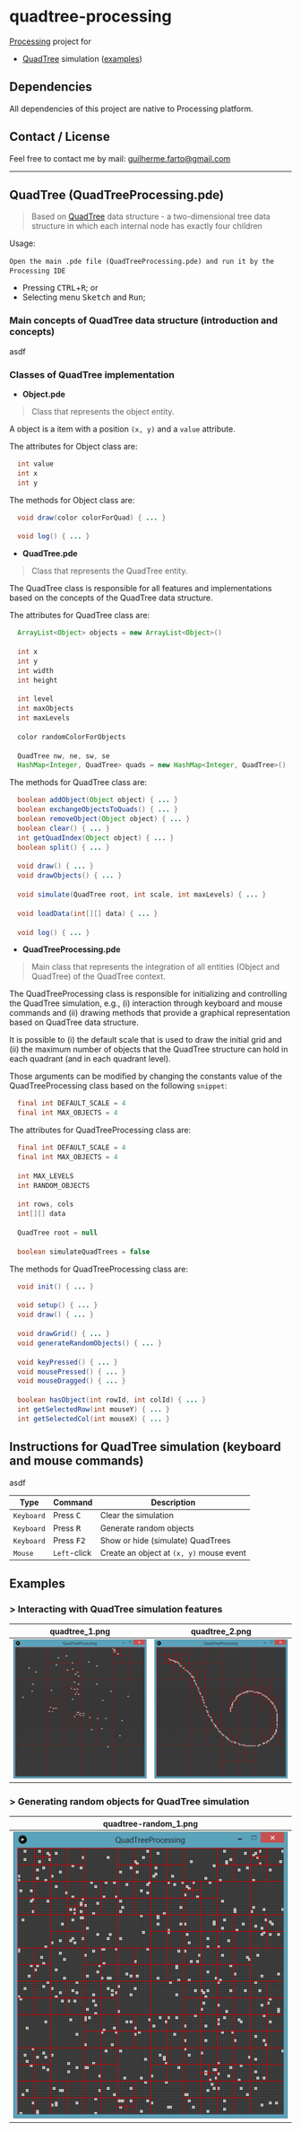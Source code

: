 # quadtree-processing

[Processing](https://processing.org/) project for 

* [QuadTree](#quadtree-processing) simulation ([examples](#all-examples))

## Dependencies

All dependencies of this project are native to Processing platform.

## Contact / License

Feel free to contact me by mail: guilherme.farto@gmail.com

---

<a name="quadtree-processing"></a>
## QuadTree (QuadTreeProcessing.pde)
> Based on [QuadTree](https://en.wikipedia.org/wiki/Quadtree) data structure - a two-dimensional tree data structure in which each internal node has exactly four children

Usage:

`Open the main .pde file (QuadTreeProcessing.pde) and run it by the Processing IDE`
* Pressing <kbd>CTRL</kbd>+<kbd>R</kbd>; or
* Selecting menu <kbd>Sketch</kbd> and <kbd>Run</kbd>;

### Main concepts of QuadTree data structure (introduction and concepts)

asdf

### Classes of QuadTree implementation

* **Object.pde**

> Class that represents the object entity.

A object is a item with a position `(x, y)` and a `value` attribute.

The attributes for Object class are:
  
```java
  int value
  int x
  int y
```

The methods for Object class are:

```java
  void draw(color colorForQuad) { ... }
  
  void log() { ... }
```

* **QuadTree.pde**

> Class that represents the QuadTree entity.

The QuadTree class is responsible for all features and implementations based on the concepts of the QuadTree data structure.

The attributes for QuadTree class are:
  
```java
  ArrayList<Object> objects = new ArrayList<Object>()

  int x
  int y
  int width
  int height

  int level 
  int maxObjects
  int maxLevels

  color randomColorForObjects

  QuadTree nw, ne, sw, se
  HashMap<Integer, QuadTree> quads = new HashMap<Integer, QuadTree>()
```

The methods for QuadTree class are:

```java
  boolean addObject(Object object) { ... }
  boolean exchangeObjectsToQuads() { ... }
  boolean removeObject(Object object) { ... }
  boolean clear() { ... }
  int getQuadIndex(Object object) { ... }
  boolean split() { ... }
  
  void draw() { ... }
  void drawObjects() { ... }
  
  void simulate(QuadTree root, int scale, int maxLevels) { ... }
  
  void loadData(int[][] data) { ... }
  
  void log() { ... }
```

* **QuadTreeProcessing.pde**

> Main class that represents the integration of all entities (Object and QuadTree) of the QuadTree context.

The QuadTreeProcessing class is responsible for initializing and controlling the QuadTree simulation, e.g., (i) interaction through keyboard and mouse commands and (ii) drawing methods that provide a graphical representation based on QuadTree data structure.

It is possible to (i) the default scale that is used to draw the initial grid and (ii) the maximum number of objects that the QuadTree structure can hold in each quadrant (and in each quadrant level).

Those arguments can be modified by changing the constants value of the QuadTreeProcessing class based on the following `snippet`:

```java
  final int DEFAULT_SCALE = 4
  final int MAX_OBJECTS = 4
```

The attributes for QuadTreeProcessing class are:
  
```java
  final int DEFAULT_SCALE = 4
  final int MAX_OBJECTS = 4

  int MAX_LEVELS
  int RANDOM_OBJECTS

  int rows, cols
  int[][] data

  QuadTree root = null
  
  boolean simulateQuadTrees = false
```

The methods for QuadTreeProcessing class are:

```java
  void init() { ... }
  
  void setup() { ... }
  void draw() { ... }
  
  void drawGrid() { ... }
  void generateRandomObjects() { ... }
  
  void keyPressed() { ... }
  void mousePressed() { ... }
  void mouseDragged() { ... }
  
  boolean hasObject(int rowId, int colId) { ... }
  int getSelectedRow(int mouseY) { ... }
  int getSelectedCol(int mouseX) { ... }
```

<a name="quadtree-instructions"></a>
## Instructions for QuadTree simulation (keyboard and mouse commands)

asdf

| Type          | Command             | Description                               |
| ------------- | ------------------- | ----------------------------------------- |
| `Keyboard`    | Press <kbd>C</kbd>  | Clear the simulation                      |
| `Keyboard`    | Press <kbd>R</kbd>  | Generate random objects                   |
| `Keyboard`    | Press <kbd>F2</kbd> | Show or hide (simulate) QuadTrees         |
| `Mouse`       | `Left`-click        | Create an object at `(x, y)` mouse event  |

<a name="all-examples"></a>
## Examples

<a name="quadtree-examples-1"></a>
### > Interacting with QuadTree simulation features

| quadtree_1.png           | quadtree_2.png           |
| ------------------------ | ------------------------ |
| ![](examples/quadtree_1.png) | ![](examples/quadtree_2.png) |

<a name="quadtree-examples-2"></a>
### > Generating random objects for QuadTree simulation

| quadtree-random_1.png     |
| ------------------------ |
| ![](examples/quadtree-random_1.png) |

